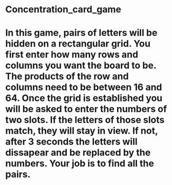# Concentration_card_game 
# In this game, pairs of letters will be hidden on a rectangular grid. You first enter how many rows and columns you want the board to be. The products of the row and columns need to be between 16 and 64. Once the grid is established you will be asked to enter the numbers of two slots. If the letters of those slots match, they will stay in view. If not, after 3 seconds the letters will dissapear and be replaced by the numbers. Your job is to find all the pairs.
